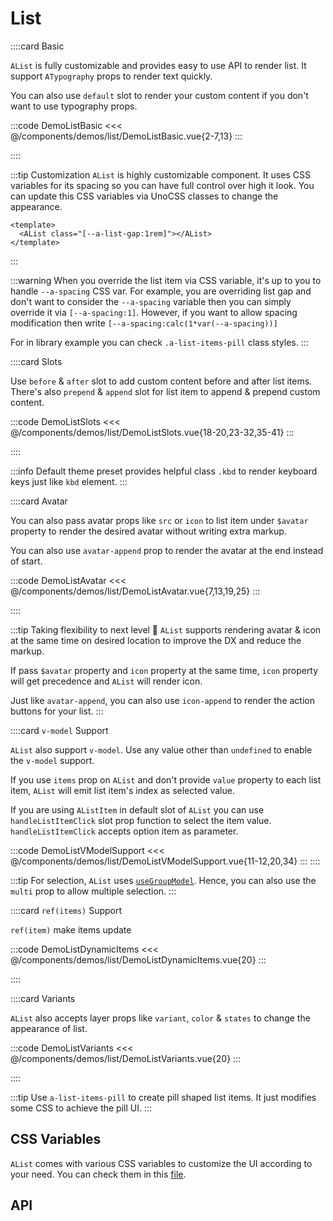 <script lang="ts" setup>
import api from '@anu/component-meta/AList.json';
import listItemApi from '@anu/component-meta/AListItem.json';
</script>

# List

<!-- 👉 Basic -->
::::card Basic

`AList` is fully customizable and provides easy to use API to render list. It support `ATypography` props to render text quickly.

You can also use `default` slot to render your custom content if you don't want to use typography props.

:::code DemoListBasic
<<< @/components/demos/list/DemoListBasic.vue{2-7,13}
:::

::::

:::tip Customization
`AList` is highly customizable component. It uses CSS variables for its spacing so you can have full control over high it look. You can update this CSS variables via UnoCSS classes to change the appearance.

```vue
<template>
  <AList class="[--a-list-gap:1rem]"></AList>
</template>
```

:::

:::warning
When you override the list item via CSS variable, it's up to you to handle `--a-spacing` CSS var. For example, you are overriding list gap and don't want to consider the `--a-spacing` variable then you can simply override it via `[--a-spacing:1]`. However, if you want to allow spacing modification then write `[--a-spacing:calc(1*var(--a-spacing))]`

For in library example you can check `.a-list-items-pill` class styles.
:::

<!-- 👉 Slots -->
::::card Slots

Use `before` & `after` slot to add custom content before and after list items. There's also `prepend` & `append` slot for list item to append & prepend custom content.

:::code DemoListSlots
<<< @/components/demos/list/DemoListSlots.vue{18-20,23-32,35-41}
:::

::::

:::info
Default theme preset provides helpful class `.kbd` to render keyboard keys just like `kbd` element.
:::

<!-- 👉 Avatar -->
::::card Avatar

You can also pass avatar props like `src` or `icon` to list item under `$avatar` property to render the desired avatar without writing extra markup.

You can also use `avatar-append` prop to render the avatar at the end instead of start.

:::code DemoListAvatar
<<< @/components/demos/list/DemoListAvatar.vue{7,13,19,25}
:::

::::

:::tip Taking flexibility to next level 🚀
`AList` supports rendering avatar & icon at the same time on desired location to improve the DX and reduce the markup.

If pass `$avatar` property and `icon` property at the same time, `icon` property will get precedence and `AList` will render icon.

Just like `avatar-append`, you can also use `icon-append` to render the action buttons for your list. <i class="i-fluent-emoji-smiling-face-with-sunglasses"></i>
:::

<!-- 👉 `v-model` Support -->
::::card `v-model` Support

`AList` also support `v-model`. Use any value other than `undefined` to enable the `v-model` support.

If you use `items` prop on `AList` and don't provide `value` property to each list item, `AList` will emit list item's index as selected value.

If you are using `AListItem` in default slot of `AList` you can use `handleListItemClick` slot prop function to select the item value. `handleListItemClick` accepts option item as parameter.

:::code DemoListVModelSupport
<<< @/components/demos/list/DemoListVModelSupport.vue{11-12,20,34}
:::
::::

:::tip
For selection, `AList` uses [`useGroupModel`](/guide/composables/useGroupModel). Hence, you can also use the `multi` prop to allow multiple selection.
:::


<!-- 👉 `Responsive Item` Support -->
::::card `ref(items)` Support

`ref(item)` make items update

:::code DemoListDynamicItems
<<< @/components/demos/list/DemoListDynamicItems.vue{20}
:::

::::


<!-- 👉 Variants -->
::::card Variants

`AList` also accepts layer props like `variant`, `color` & `states` to change the appearance of list.

:::code DemoListVariants
<<< @/components/demos/list/DemoListVariants.vue{20}
:::

::::

:::tip
Use `a-list-items-pill` to create pill shaped list items. It just modifies some CSS to achieve the pill UI.
:::

## CSS Variables

`AList` comes with various CSS variables to customize the UI according to your need. You can check them in this [file](https://github.com/jd-solanki/anu/blob/main/packages/preset-theme-default/src/scss/index.scss).

<!-- 👉 API -->
## API

<Api title="List" :api="api" class="mb-8"></Api>
<Api title="List item" :api="listItemApi"></Api>
